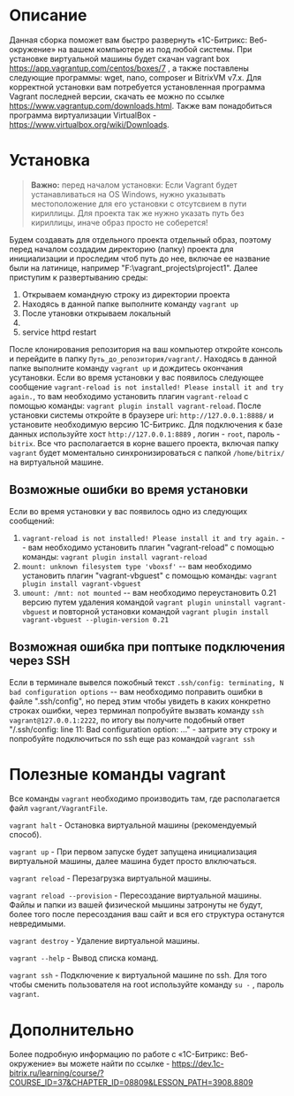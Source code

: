 # Описание

Данная сборка поможет вам быстро развернуть «1С-Битрикс: Веб-окружение» на вашем компьютере из под любой системы. При установке виртуальной машины будет скачан vagrant box https://app.vagrantup.com/centos/boxes/7 , а также поставлены следующие программы: wget, nano, composer и BitrixVM v7.x. Для корректной установки вам потребуется установленная программа Vagrant последней версии, скачать ее можно по ссылке https://www.vagrantup.com/downloads.html. Также вам понадобиться программа виртуализации VirtualBox - https://www.virtualbox.org/wiki/Downloads. 


# Установка

> **Важно:** перед началом установки:
Если Vagrant будет устанавливаться на OS Windows, нужно указывать местоположение для его установки с отсутсвием в пути кириллицы. Для проекта так же нужно указать путь без кириллицы, иначе образ просто не соберется!

Будем создавать для отдельного проекта отдельный образ, поэтому перед началом создадим директорию (папку) проекта для инициализации и проследим чтоб путь до нее, включае ее название были на латинице, например "F:\vagrant_projects\project1\". Далее приступим к развертыванию среды:
  1. Открываем командную строку из директории проекта
  2. Находясь в данной папке выполните команду `vagrant up`
  3. После утановки открываем локальный 
  4. 
  5. service httpd restart


  

  После клонирования репозитория на ваш компьютер откройте консоль и перейдите в папку `Путь_до_репозитория/vagrant/`. Находясь в данной папке выполните команду `vagrant up` и дождитесь окончания усутановки. Если во время установки у вас появилось следующее сообщение `vagrant-reload is not installed! Please install it and try again.`, то вам необходимо установить плагин `vagrant-reload` с помощью команды: `vagrant plugin install vagrant-reload`. После установки системы откройте в браузере uri: `http://127.0.0.1:8888/` и установите необходимую версию 1С-Битрикс. Для подключения к базе данных используйте хост `http://127.0.0.1:8889` , логин - `root`, пароль - `bitrix`. Все что располагается в корне вашего проекта, включая папку `vagrant` будет моментально синхронизироваться с папкой `/home/bitrix/` на виртуальной машине.
 
## Возможные ошибки во время установки

Если во время установки у вас появилось одно из следующих сообщений:
  1. `vagrant-reload is not installed! Please install it and try again.` --  вам необходимо установить плагин "vagrant-reload" с помощью команды: `vagrant plugin install vagrant-reload`
  2. `mount: unknown filesystem type 'vboxsf'` -- вам необходимо установить плагин "vagrant-vbguest" с помощью команды: `vagrant plugin install vagrant-vbguest`
  3. `umount: /mnt: not mounted` -- вам необходимо переустановить 0.21 версию путем удаления командой `vagrant plugin uninstall vagrant-vbguest` и повторной установки командой `vagrant plugin install vagrant-vbguest --plugin-version 0.21`
  
 ## Возможная ошибка при поптыке подключения через SSH
  Если в терминале вывелся пожобный текст `.ssh/config: terminating, N bad configuration options` -- вам необходимо поправить ошибки в файле ".ssh/config", но перед этим чтобы увидеть в каких конкретно строках ошибки, через терминал попробуйте вызвать команду `ssh vagrant@127.0.0.1:2222`, по итогу вы получите подобный ответ "/.ssh/config: line 11: Bad configuration option: ..." - затрите эту строку и попробуйте подключиться по ssh еще раз командой `vagrant ssh`  



# Полезные команды vagrant 

Все команды `vagrant` необходимо производить там, где располагается файл `vagrant/VagrantFile`.

`vagrant halt` - Остановка виртуальной машины (рекомендуемый способ).

`vagrant up` - При первом запуске будет запущена инициализация виртуальной машины, далее машина будет просто влключаться.

`vagrant reload` - Перезагрузка виртуальной машины.

`vagrant reload --provision` - Пересоздание виртуальной машины. Файлы и папки из вашей физической мышины затронуты не будут, более того после пересоздания ваш сайт и вся его структура останутся невредимыми.

`vagrant destroy` - Удаление виртуальной машины.

`vagrant --help` - Вывод списка команд.

`vagrant ssh` - Подключение к виртуальной машине по ssh. Для того чтобы сменить пользователя на root используйте команду `su -` , пароль `vagrant`.

# Дополнительно

Более подробную информацию по работе с «1С-Битрикс: Веб-окружение» вы можете найти по ссылке - https://dev.1c-bitrix.ru/learning/course/?COURSE_ID=37&CHAPTER_ID=08809&LESSON_PATH=3908.8809
